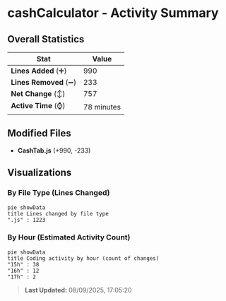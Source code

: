 # cashCalculator - Activity Summary 

## Overall Statistics

| Stat                   | Value                                                             |
| ---------------------- | ----------------------------------------------------------------- |
| **Lines Added** (➕)   | 990                                          |
| **Lines Removed** (➖) | 233                                        |
| **Net Change** (↕)    | 757                |
| **Active Time** (⌚)   | 78 minutes |


## Modified Files
- **CashTab.js** (+990, -233)

## Visualizations

### By File Type (Lines Changed)

```mermaid
pie showData
title Lines changed by file type
".js" : 1223
```

### By Hour (Estimated Activity Count)

```mermaid
pie showData
title Coding activity by hour (count of changes)
"15h" : 38
"16h" : 12
"17h" : 2
```


> **Last Updated:** 08/09/2025, 17:05:20